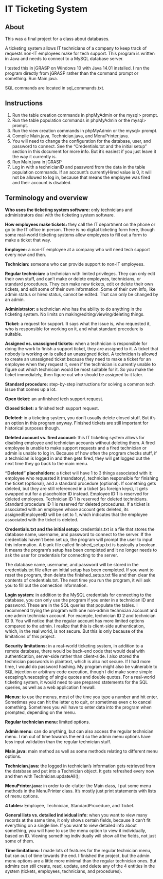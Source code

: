 # IT Ticketing System

## About

This was a final project for a class about databases.

A ticketing system allows IT technicians of a company to keep track of requests non-IT employees make for tech support. This program is written in Java and needs to connect to a MySQL database server. 

I tested this in jGRASP on Windows 10 with Java 14.01 installed. I ran the program directly from jGRASP rather than the command prompt or something. Run Main.java.

SQL commands are located in sql_commands.txt. 

## Instructions

1. Run the table creation commands in phpMyAdmin or the mysql> prompt.
2. Run the table population commands in phpMyAdmin or the mysql> prompt.
3. Run the view creation commands in phpMyAdmin or the mysql> prompt.
4. Compile Main.java, Technician.java, and MenuPrinter.java.
5. You will need to change the configuration for the database, user, and password to connect. See the “Credentials.txt and the initial setup” section in this document for more info. But it’s easiest if you just leave it the way it currently is.
6. Run Main.java in jGRASP
7. Log in with a technicianID and password from the data in the table population commands. If an account’s currentlyHired value is 0, it will not be allowed to log in, because that means the employee was fired and their account is disabled.

## Terminology and overview

**Who uses the ticketing system software:** only technicians and administrators deal with the ticketing system software.

**How employees make tickets:** they call the IT department on the phone or go to the IT office in person. There is no digital ticketing form here, though some real-world ticketing systems allow employees to fill out a form to make a ticket that way.

**Employee:** a non-IT employee at a company who will need tech support every now and then.

**Technician:** someone who can provide support to non-IT employees.

**Regular technician:** a technician with limited privileges. They can only edit their own stuff, and can’t make or delete employees, technicians, or standard procedures. They can make new tickets, edit or delete their own tickets, and edit some of their own information. Some of their own info, like admin status or hired status, cannot be edited. That can only be changed by an admin.

**Administrator:** a technician who has the ability to do anything in the ticketing system. No limits on making/editing/viewing/deleting things.

**Ticket:** a request for support. It says what the issue is, who requested it, who is responsible for working on it, and what standard procedure is suitable.

**Assigned vs. unassigned tickets:** when a technician is responsible for doing the work to finish a support ticket, they are assigned to it. A ticket that nobody is working on is called an unassigned ticket. A technician is allowed to create an unassigned ticket because they need to make a ticket for an employee when they request it, even if the technician is currently unable to figure out which technician would be most suitable for it. So you make the ticket immediately, then figure out who should be assigned to it later.

**Standard procedure:** step-by-step instructions for solving a common tech issue that comes up a lot.

**Open ticket:** an unfinished tech support request.

**Closed ticket:** a finished tech support request.

**Deleted:** in a ticketing system, you don’t usually delete closed stuff. But it’s an option in this program anyway. Finished tickets are still important for historical purposes though.

**Deleted account vs. fired account:** this IT ticketing system allows for disabling employee and technician accounts without deleting them. A fired employee is unable to make support requests and a fired technician or admin is unable to log in. Because of how often the program checks stuff, if a technician is logged in and then gets fired, they will get logged out the next time they go back to the main menu.

**“Deleted” placeholders:** a ticket will have 1 to 3 things associated with it: employee who requested it (mandatory), technician responsible for finishing the ticket (optional), and a standard procedure (optional). If something gets deleted, but they are still referenced in a ticket (as foreign keys), it gets swapped out for a placeholder ID instead. 
Employee ID 1 is reserved for deleted employees. Technician ID 1 is reserved for deleted technicians. Standard procedure ID 1 is reserved for deleted procedures. If a ticket is associated with an employee whose account gets deleted, its assignedEmployeeID will be set to 1, which indicates that the employee associated with the ticket is deleted.

**Credentials.txt and the initial setup:** credentials.txt is a file that stores the database name, username, and password to connect to the server. If the credentials haven’t been set up, the program will prompt the user to input this information. A blank file called finished_setup.txt is basically a boolean. It means the program’s setup has been completed and it no longer needs to ask the user for credentials for connecting to the server. 

The database name, username, and password will be stored in the credentials.txt file after an initial setup has been completed. If you want to reset the program, then delete the finished_setup.txt file and then clear the contents of credentials.txt. The next time you run the program, it will ask you to fill out the connection information.

**Login system:** in addition to the MySQL credentials for connecting to the database, you can only use the program if you enter in a technician ID and password. These are in the SQL queries that populate the tables. I recommend trying the program with one non-admin technician account and one admin technician account. For example, technician ID 2 and technician ID 9. You will notice that the regular account has more limited options compared to the admin. I realize that this is client-side authentication, which, in the real world, is not secure. But this is only because of the limitations of this project.

**Security limitations:** in a real-world ticketing system, in addition to a remote database, there would be back-end code that would deal with authentication, server-side rather than client-side. I also stored the technician passwords in plaintext, which is also not secure. If I had more time, I would do password hashing. My program might also be vulnerable to SQL injection or arbitrary code execution, though I did make some simple escaping/unescaping of single quotes and double quotes. For a real-world ticketing system, it would need to use prepared statements for the SQL queries, as well as a web application firewall.

**Menus:** to use the menus, most of the time you type a number and hit enter. Sometimes you can hit the letter q to quit, or sometimes even c to cancel something. Sometimes you will have to enter data into the program when prompted, depending on the menu.

**Regular technician menu:** limited options.

**Admin menu:** can do anything, but can also access the regular technician menu. I ran out of time towards the end so the admin menu options have less input validation than the regular technician stuff.

**Main.java:** main method as well as some methods relating to different menu options.

**Technician.java:** the logged in technician’s information gets retrieved from the database and put into a Technician object. It gets refreshed every now and then with Technician.updateAll();

**MenuPrinter.java:** in order to de-clutter the Main class, I put some menu methods in the MenuPrinter class. It’s mostly just print statements with lists of menu options.

**4 tables:** Employee, Technician, StandardProcedure, and Ticket.

**General lists vs. detailed individual info:** when you want to view many records at the same time, it only shows certain fields, because it can’t fit everything on a single line. If you want to view detailed info about something, you will have to use the menu option to view it individually, based on ID. Viewing something individually will show all the fields, not just some of them.

**Time limitations:** I made lots of features for the regular technician menu, but ran out of time towards the end. I finished the project, but the admin menu options are a little more minimal than the regular technician ones. But admins can still create, read, update, and delete any of the 4 entities in the system (tickets, employees, technicians, and procedures).
